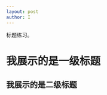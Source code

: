 ```yaml
---
layout: post
author: I
---   
```

标题练习。   

我展示的是一级标题
=================

我展示的是二级标题
-----------------
